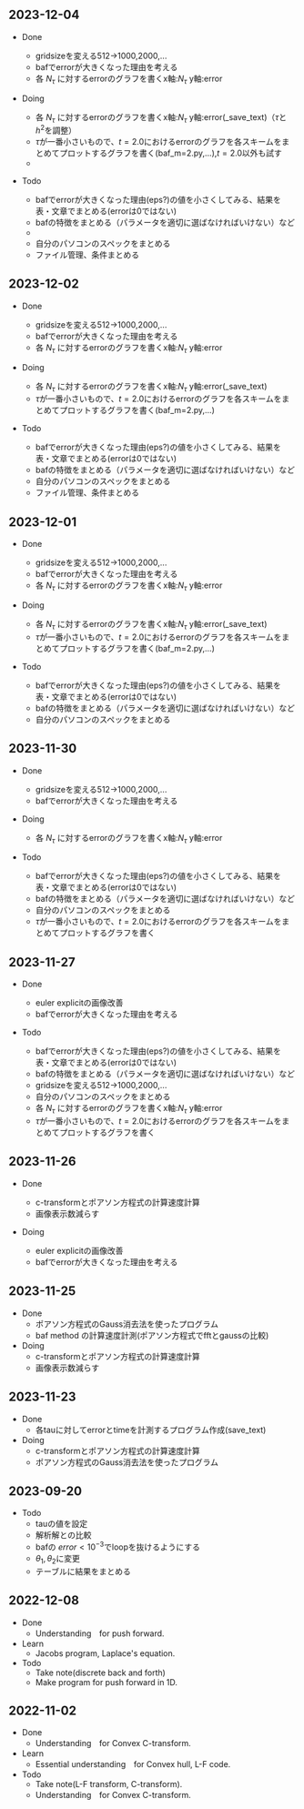 ## 2023-12-04
- Done
  - gridsizeを変える512→1000,2000,...
  - bafでerrorが大きくなった理由を考える
  - 各 $N_{\tau}$ に対するerrorのグラフを書くx軸:$N_{\tau}$ y軸:error

- Doing
  - 各 $N_{\tau}$ に対するerrorのグラフを書くx軸:$N_{\tau}$ y軸:error(_save_text)（$\tau$と$h^2$を調整）
  - $\tau$が一番小さいもので、$t = 2.0$におけるerrorのグラフを各スキームをまとめてプロットするグラフを書く(baf_m=2.py,...),$t = 2.0$以外も試す
  - 

- Todo
  - bafでerrorが大きくなった理由(eps?)の値を小さくしてみる、結果を表・文章でまとめる(errorは0ではない)
  - bafの特徴をまとめる（パラメータを適切に選ばなければいけない）など
  - 
  - 自分のパソコンのスペックをまとめる
  - ファイル管理、条件まとめる

## 2023-12-02
- Done
  - gridsizeを変える512→1000,2000,...
  - bafでerrorが大きくなった理由を考える
  - 各 $N_{\tau}$ に対するerrorのグラフを書くx軸:$N_{\tau}$ y軸:error

- Doing
  - 各 $N_{\tau}$ に対するerrorのグラフを書くx軸:$N_{\tau}$ y軸:error(_save_text)
  - $\tau$が一番小さいもので、$t = 2.0$におけるerrorのグラフを各スキームをまとめてプロットするグラフを書く(baf_m=2.py,...)

- Todo
  - bafでerrorが大きくなった理由(eps?)の値を小さくしてみる、結果を表・文章でまとめる(errorは0ではない)
  - bafの特徴をまとめる（パラメータを適切に選ばなければいけない）など
  - 自分のパソコンのスペックをまとめる
  - ファイル管理、条件まとめる

## 2023-12-01
- Done
  - gridsizeを変える512→1000,2000,...
  - bafでerrorが大きくなった理由を考える
  - 各 $N_{\tau}$ に対するerrorのグラフを書くx軸:$N_{\tau}$ y軸:error

- Doing
  - 各 $N_{\tau}$ に対するerrorのグラフを書くx軸:$N_{\tau}$ y軸:error(_save_text)
  - $\tau$が一番小さいもので、$t = 2.0$におけるerrorのグラフを各スキームをまとめてプロットするグラフを書く(baf_m=2.py,...)

- Todo
  - bafでerrorが大きくなった理由(eps?)の値を小さくしてみる、結果を表・文章でまとめる(errorは0ではない)
  - bafの特徴をまとめる（パラメータを適切に選ばなければいけない）など
  - 自分のパソコンのスペックをまとめる
  


## 2023-11-30
- Done
  - gridsizeを変える512→1000,2000,...
  - bafでerrorが大きくなった理由を考える

- Doing
  - 各 $N_{\tau}$ に対するerrorのグラフを書くx軸:$N_{\tau}$ y軸:error

- Todo
  - bafでerrorが大きくなった理由(eps?)の値を小さくしてみる、結果を表・文章でまとめる(errorは0ではない)
  - bafの特徴をまとめる（パラメータを適切に選ばなければいけない）など
  - 自分のパソコンのスペックをまとめる
  - $\tau$が一番小さいもので、$t = 2.0$におけるerrorのグラフを各スキームをまとめてプロットするグラフを書く



## 2023-11-27
- Done
  - euler explicitの画像改善
  - bafでerrorが大きくなった理由を考える

- Todo
  - bafでerrorが大きくなった理由(eps?)の値を小さくしてみる、結果を表・文章でまとめる(errorは0ではない)
  - bafの特徴をまとめる（パラメータを適切に選ばなければいけない）など
  - gridsizeを変える512→1000,2000,...
  - 自分のパソコンのスペックをまとめる
  - 各 $N_{\tau}$ に対するerrorのグラフを書くx軸:$N_{\tau}$ y軸:error
  - $\tau$が一番小さいもので、$t = 2.0$におけるerrorのグラフを各スキームをまとめてプロットするグラフを書く



## 2023-11-26
- Done
  - c-transformとポアソン方程式の計算速度計算
  - 画像表示数減らす

- Doing
  - euler explicitの画像改善
  - bafでerrorが大きくなった理由を考える

## 2023-11-25
- Done
  - ポアソン方程式のGauss消去法を使ったプログラム
  - baf method の計算速度計測(ポアソン方程式でfftとgaussの比較)
- Doing
  - c-transformとポアソン方程式の計算速度計算
  - 画像表示数減らす

## 2023-11-23
- Done
  - 各tauに対してerrorとtimeを計測するプログラム作成(save_text)
- Doing
  - c-transformとポアソン方程式の計算速度計算
  - ポアソン方程式のGauss消去法を使ったプログラム

## 2023-09-20
- Todo
    - tauの値を設定
    - 解析解との比較
    - bafの $error < 10^{-3}$でloopを抜けるようにする
    - $\theta_1, \theta_2$に変更
    - テーブルに結果をまとめる

## 2022-12-08
- Done
    - Understanding　for push forward.
- Learn
    - Jacobs program, Laplace's equation.
- Todo
    - Take note(discrete back and forth)
    - Make program for push forward in 1D.

## 2022-11-02
- Done
    - Understanding　for Convex C-transform.
- Learn
    - Essential understanding　for Convex hull, L-F code.
- Todo
    - Take note(L-F transform, C-transform).
    - Understanding　for Convex C-transform.
